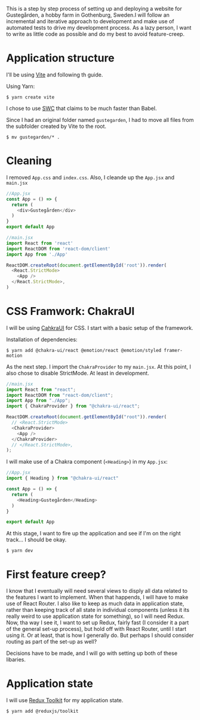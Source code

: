 This is a step by step process of setting up and deploying a website for Gustegården, a hobby farm in Gothenburg, Sweden.I will follow an incremental and iterative approach to development and make use of automated tests to drive my development process. As a lazy person, I want to write as little code as possible and do my best to avoid feature-creep. 
# Application structure

I'll be using [Vite](https://vitejs.dev/guide/) and following th guide.

Using Yarn: 

```
$ yarn create vite
```

I chose to use [SWC](https://swc.rs/) that claims to be much faster than Babel. 

Since I had an original folder named `gustegarden`, I had to move all files from the subfolder created by Vite to the root. 

```
$ mv gustegarden/* .
```

# Cleaning

I removed `App.css` and `index.css`. Also, I cleande up the `App.jsx` and `main.jsx` 

```js
//App.jsx
const App = () => {
  return (
    <div>Gustegården</div>
  )
}
export default App
```

```js
//main.jsx
import React from 'react'
import ReactDOM from 'react-dom/client'
import App from './App'

ReactDOM.createRoot(document.getElementById('root')).render(
  <React.StrictMode>
    <App />
  </React.StrictMode>,
)
```

# CSS Framwork: ChakraUI

I will be using [CahkraUI](https://chakra-ui.com/getting-started) for CSS. I start with a basic setup of the framework. 

Installation of dependencies:

```
$ yarn add @chakra-ui/react @emotion/react @emotion/styled framer-motion
```

As the next step. I import the `ChakraProvider` to my `main.jsx`. At this point, I also chose to disable StrictMode. At least in development. 

```js
//main.jsx
import React from "react";
import ReactDOM from "react-dom/client";
import App from "./App";
import { ChakraProvider } from "@chakra-ui/react";

ReactDOM.createRoot(document.getElementById("root")).render(
  // <React.StrictMode>
  <ChakraProvider>
    <App />
  </ChakraProvider>
  // </React.StrictMode>,
);
```
I will make use of a Chakra component (`<Heading>`) in my `App.jsx`: 


```js
//App.jsx
import { Heading } from "@chakra-ui/react"

const App = () => {
  return (
    <Heading>Gustegården</Heading>
  )
}

export default App
```
At this stage, I want to fire up the application and see if I'm on the right track... I should be okay. 

```
$ yarn dev
```

# First feature creep? 

I know that I eventually will need several views to disply all data related to the features I want to implement. When that happends, I will have to make use of React Router. I also like to keep as much data in application state, rather than keeping track of all state in individual components (unless it its really weird to use application state for something), so I will need Redux. Now, tha way I see it, I want to set up Redux, fairly fast (I consider it a part of the general set-up process), but hold off with React Router, until I start using it. Or at least, that is how I generally do. But perhaps I should consider routing as part of the set-up as well? 

Decisions have to be made, and I will go with setting up both of these libaries. 

# Application state

I will use [Redux Toolkit](https://redux-toolkit.js.org/introduction/getting-started) for my application state. 

```
$ yarn add @reduxjs/toolkit
```



